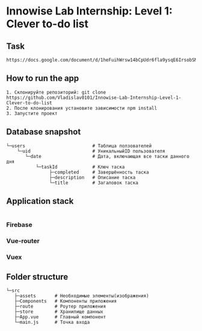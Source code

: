 # Innowise Lab Internship: Level 1: Clever to-do list

## Task
```
https://docs.google.com/document/d/1heFuihWrsw14bCpUdr6fla9ysqE6IrsobSMKAOpBiKA/edit
```

## How to run the app
```
1. Склонируйте репозиторий: git clone https://github.com/Vladislav0101/Innowise-Lab-Internship-Level-1-Clever-to-do-list
2. После клонирования установите зависимости npm install
3. Запустите проект
```

## Database snapshot
```
└─users                         # Таблица ползователей
    └─uid                       # УникальныйID пользователя
       └─date                   # Дата, включающая все таски данного дня
           └─taskId             # Ключ таска 
                ├─completed     # Завершённость таска
                ├─description   # Описание таска
                └─title         # Загаловок таска
```

## Application stack
```
```
### Firebase
### Vue-router
### Vuex

## Folder structure
```
└─src
   ├─assets       # Необходимые элементы(изображения)
   ├─Components   # Компоненты приложения
   ├─route        # Роутер приложения
   ├─store        # Хранилище данных
   ├─App.vue      # Главный компонент
   └─main.js      # Точка входа
